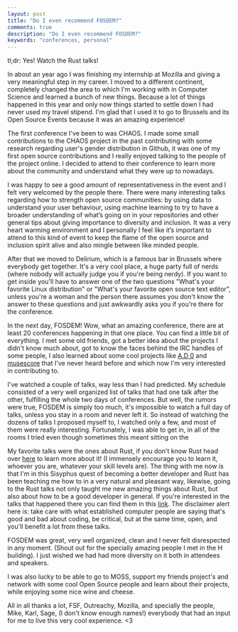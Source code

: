 ```yaml
---
layout: post
title: "Do I even recommend FOSDEM?"
comments: true
description: "Do I even recommend FOSDEM?"
keywords: "conferences, personal"
---
```


tl;dr: Yes! Watch the Rust talks!

In about an year ago I was finishing my internship at Mozilla and giving a very meaningful step in my career. I moved to a different continent, completely changed the area to which I'm working with in Computer Science and learned a bunch of new things. Because a lot of things happened in this year and only now things started to settle down I had never used my travel stipend. I'm glad that I used it to go to Brussels and its Open Source Events because it was an amazing experience!

The first conference I've been to was CHAOS. I made some small contributions to the CHAOS project in the past contributing with some research regarding user's gender distribution in Github, it was one of my first open source contributions and I really enjoyed talking to the people of the project online. I decided to attend to their conference to learn more about the community and understand what they were up to nowadays.

I was happy to see a good amount of representativeness in the event and I felt very welcomed by the people there. There were many interesting talks regarding how to strength open source communities: by using data to understand your user behaviour, using machine learning to try to have a broader understanding of what’s going on in your repositories and other general tips about giving importance to diversity and inclusion. It was a very heart warming environment and I personally I feel like it’s important to attend to this kind of event to keep the flame of the open source and inclusion spirit alive and also mingle between like minded people.

After that we moved to Delirium, which is a famous bar in Brussels where everybody get together. It's a very cool place, a huge party full of nerds (where nobody will actually judge you if you're being nerdy). If you want to get inside you'll have to answer one of the two questions "What's your favorite Linux distribution" or "What's your favorite open source text editor", unless you're a woman and the person there assumes you don't know the answer to these questions and just awkwardly asks you if you're there for the conference.

In the next day, FOSDEM! Wow, what an amazing conference, there are at least 20 conferences happening in that one place. You can find a little bit of everything. I met some old friends, got a better idea about the projects I didn't know much about, got to know the faces behind the IRC handles of some people, I also learned about some cool projects like [A.D 0](https://trac.wildfiregames.com/) and [musescore](https://musescore.org/en) that I've never heard before and which now I'm very interested in contributing to.

I've watched a couple of talks, way less than I had predicted. My schedule consisted of a very well organized list of talks that had one talk after the other, fulfilling the whole two days of conferences. But well, the rumors were true, FOSDEM is simply too much, it's impossible to watch a full day of talks, unless you stay in a room and never left it. So instead of watching the dozens of talks I proposed myself to, I watched only a few, and most of them were really interesting. Fortunately, I was able to get in, in all of the rooms I tried even though sometimes this meant sitting on the

My favorite talks were the ones about Rust, if you don't know Rust head over [here](https://doc.rust-lang.org/stable/book/) to learn more about it! (I immensely encourage you to learn it, whoever you are, whatever your skill levels are). The thing with me now is that I'm in this Sisyphus quest of becoming a better developer and Rust has been teaching me how to in a very natural and pleasant way, likewise, going to the Rust talks not only taught me new amazing things about Rust, but also about how to be a good developer in general. If you're interested in the talks that happened there you can find them in this [link](https://fosdem.org/2020/schedule/track/rust/). The disclaimer alert here is: take care with what established computer people are saying that's good and bad about coding, be critical, but at the same time, open, and you'll benefit a lot from these talks.

FOSDEM was great, very well organized, clean and I never felt disrespected in any moment. (Shout out for the specially amazing people I met in the H building). I just wished we had had more diversity on it both in attendees and speakers.

I was also lucky to be able to go to MOSS, support my friends project's and network with some cool Open Source people and learn about their projects, while enjoying some nice wine and cheese.

All in all thanks a lot, FSF, Outreachy, Mozilla, and specially the people, Mike, Karl, Sage, (I don't know enough names!) everybody that had an input for me to live this very cool experience. <3